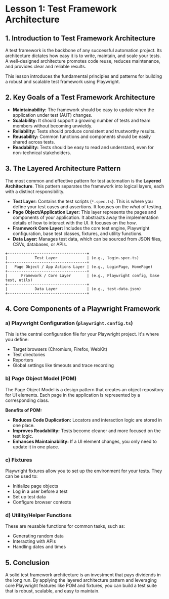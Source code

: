 # Lesson 1: Test Framework Architecture

## 1. Introduction to Test Framework Architecture

A test framework is the backbone of any successful automation project. Its architecture dictates how easy it is to write, maintain, and scale your tests. A well-designed architecture promotes code reuse, reduces maintenance, and provides clear and reliable results.

This lesson introduces the fundamental principles and patterns for building a robust and scalable test framework using Playwright.

## 2. Key Goals of a Test Framework Architecture

- **Maintainability:** The framework should be easy to update when the application under test (AUT) changes.
- **Scalability:** It should support a growing number of tests and team members without becoming unwieldy.
- **Reliability:** Tests should produce consistent and trustworthy results.
- **Reusability:** Common functions and components should be easily shared across tests.
- **Readability:** Tests should be easy to read and understand, even for non-technical stakeholders.

## 3. The Layered Architecture Pattern

The most common and effective pattern for test automation is the **Layered Architecture**. This pattern separates the framework into logical layers, each with a distinct responsibility.

- **Test Layer:** Contains the test scripts (`*.spec.ts`). This is where you define your test cases and assertions. It focuses on the *what* of testing.
- **Page Object/Application Layer:** This layer represents the pages and components of your application. It abstracts away the implementation details of how to interact with the UI. It focuses on the *how*.
- **Framework Core Layer:** Includes the core test engine, Playwright configuration, base test classes, fixtures, and utility functions.
- **Data Layer:** Manages test data, which can be sourced from JSON files, CSVs, databases, or APIs.

```
+-----------------------------------+
|            Test Layer             | (e.g., login.spec.ts)
+-----------------------------------+
|   Page Object / App Actions Layer | (e.g., LoginPage, HomePage)
+-----------------------------------+
|      Framework / Core Layer       | (e.g., Playwright config, base test, utils)
+-----------------------------------+
|            Data Layer             | (e.g., test-data.json)
+-----------------------------------+
```

## 4. Core Components of a Playwright Framework

### a) Playwright Configuration (`playwright.config.ts`)

This is the central configuration file for your Playwright project. It's where you define:
- Target browsers (Chromium, Firefox, WebKit)
- Test directories
- Reporters
- Global settings like timeouts and trace recording

### b) Page Object Model (POM)

The Page Object Model is a design pattern that creates an object repository for UI elements. Each page in the application is represented by a corresponding class.

**Benefits of POM:**
- **Reduces Code Duplication:** Locators and interaction logic are stored in one place.
- **Improves Readability:** Tests become cleaner and more focused on the test logic.
- **Enhances Maintainability:** If a UI element changes, you only need to update it in one place.

### c) Fixtures

Playwright fixtures allow you to set up the environment for your tests. They can be used to:
- Initialize page objects
- Log in a user before a test
- Set up test data
- Configure browser contexts

### d) Utility/Helper Functions

These are reusable functions for common tasks, such as:
- Generating random data
- Interacting with APIs
- Handling dates and times

## 5. Conclusion

A solid test framework architecture is an investment that pays dividends in the long run. By applying the layered architecture pattern and leveraging core Playwright features like POM and fixtures, you can build a test suite that is robust, scalable, and easy to maintain.